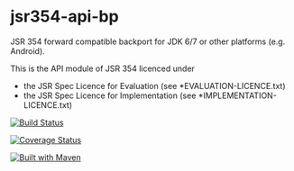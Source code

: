 jsr354-api-bp
==================

JSR 354 forward compatible backport for JDK 6/7 or other platforms (e.g. Android).

This is the API module of JSR 354 licenced under
- the JSR Spec Licence for Evaluation (see *EVALUATION-LICENCE.txt)
- the JSR Spec Licence for Implementation (see *IMPLEMENTATION-LICENCE.txt)

[![Build Status](https://api.travis-ci.org/JavaMoney/jsr354-api-bp.png?branch=master)](https://travis-ci.org/JavaMoney/jsr354-api-bp)

[![Coverage Status](https://coveralls.io/repos/JavaMoney/jsr354-api-bp/badge.svg)](https://coveralls.io/r/JavaMoney/jsr354-api-bp)

[![Built with Maven](http://maven.apache.org/images/logos/maven-feather.png)](http://maven.org/)
